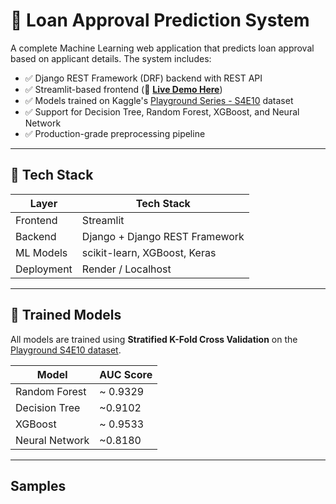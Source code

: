 # 🏦 Loan Approval Prediction System

A complete Machine Learning web application that predicts loan approval based on applicant details. The system includes:

- ✅ Django REST Framework (DRF) backend with REST API
- ✅ Streamlit-based frontend (📍 **[Live Demo Here](https://loanapprovalprediction-system-vymdvxm7fhwsrpo2cjuq6s.streamlit.app/)**)
- ✅ Models trained on Kaggle's [Playground Series - S4E10](https://www.kaggle.com/competitions/playground-series-s4e10) dataset
- ✅ Support for Decision Tree, Random Forest, XGBoost, and Neural Network
- ✅ Production-grade preprocessing pipeline

---

## 🚀 Tech Stack

| Layer      | Tech Stack                     |
|------------|--------------------------------|
| Frontend   | Streamlit                      |
| Backend    | Django + Django REST Framework |
| ML Models  | scikit-learn, XGBoost, Keras   |
| Deployment | Render / Localhost             |

---

## 🧠 Trained Models

All models are trained using **Stratified K-Fold Cross Validation** on the [Playground S4E10 dataset](https://www.kaggle.com/competitions/playground-series-s4e10).

| Model           | AUC Score |
|------------------|-----------|
| Random Forest    | ~ 0.9329  |
| Decision Tree    | ~0.9102   |
| XGBoost          | ~ 0.9533  |
| Neural Network   | ~0.8180   |

---

## Samples